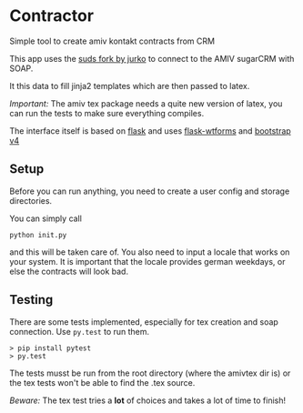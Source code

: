 # Contractor

Simple tool to create amiv kontakt contracts from CRM

This app uses the [suds fork by jurko](https://bitbucket.org/jurko/suds) to
connect to the AMIV sugarCRM with SOAP.

It this data to fill jinja2 templates which are then passed to latex.

*Important:* The amiv tex package needs a quite new version of latex, you can
run the tests to make sure everything compiles.

The interface itself is based on [flask](flask.pocoo.org) and uses 
[flask-wtforms](flask-wtf.readthedocs.org) and 
[bootstrap v4](v4-alpha.getbootstrap.com)

## Setup

Before you can run anything, you need to create a user config and storage
directories.

You can simply call

```
python init.py
```

and this will be taken care of. You also need to input a locale that works on 
your system. It is important that the locale provides german weekdays, or else
the contracts will look bad.

## Testing

There are some tests implemented, especially for tex creation and soap
connection. Use `py.test` to run them.

```
> pip install pytest
> py.test
```

The tests musst be run from the root directory (where the amivtex dir is) or 
the tex tests won't be able to find the .tex source.

*Beware:* The tex test tries a **lot** of choices and takes a lot of time to
finish!
